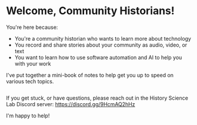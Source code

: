 # Welcome, Community Historians!

You're here because:

* You're a community historian who wants to learn more about technology
* You record and share stories about your community as audio, video, or text
* You want to learn how to use software automation and AI to help you with your work

I've put together a mini-book of notes to help get you up to speed on various tech topics.

```{tableofcontents}
```

If you get stuck, or have questions, please reach out in the History Science Lab Discord server: https://discord.gg/9HcmAQ2hHz

I'm happy to help!


